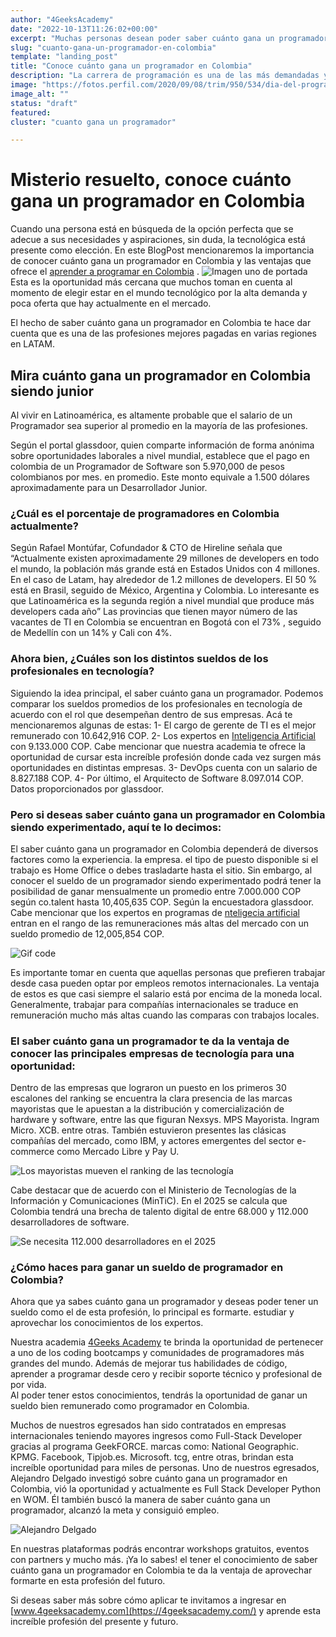 ```yaml
---
author: "4GeeksAcademy"
date: "2022-10-13T11:26:02+00:00"
excerpt: "Muchas personas desean poder saber cuánto gana un programador en Colombia ya que las posibilidades que ofrece esta profesión permite alcanzar una remuneración favorable para muchos."
slug: "cuanto-gana-un-programador-en-colombia"
template: "landing_post"
title: "Conoce cuánto gana un programador en Colombia"
description: "La carrera de programación es una de las más demandadas y mejor pagadas actualmente. Aquí te decimos qué necesitas para convertirte en un gran programador."
image: "https://fotos.perfil.com/2020/09/08/trim/950/534/dia-del-programador-festejo-con-escasez-de-profesionales-1013463.jpg"
image_alt: ""
status: "draft"
featured:
cluster: "cuanto gana un programador"

---
```



# **Misterio resuelto, conoce cuánto gana un programador en Colombia** 

Cuando una persona  está en búsqueda de la opción perfecta que se adecue a sus necesidades y aspiraciones, sin duda, la  tecnológica está presente como elección. En este BlogPost mencionaremos la importancia de conocer cuánto gana un programador en Colombia y las  ventajas que ofrece el  [aprender a programar en Colombia](https://4geeksacademy.com/es/coding-campus/bootcamp-programacion-colombia) .
![Imagen uno de portada](https://fotos.perfil.com/2020/09/08/trim/950/534/dia-del-programador-festejo-con-escasez-de-profesionales-1013463.jpg)
Esta es la oportunidad más cercana que muchos toman en cuenta al momento de elegir estar en el mundo tecnológico por la alta demanda y poca oferta que hay actualmente en el mercado. 

El hecho de saber cuánto gana un programador en Colombia te hace dar cuenta que es una de las profesiones mejores pagadas en varias regiones en LATAM.


## Mira cuánto gana un programador en Colombia siendo junior
 
Al vivir en Latinoamérica, es altamente probable que el salario de un Programador sea superior al promedio en la mayoría de las profesiones.

Según el portal glassdoor, quien comparte información de forma anónima sobre oportunidades laborales a nivel mundial, establece que el pago en colombia de un Programador de Software son 5.970,000 de pesos colombianos por mes. en promedio. Este monto equivale a 1.500 dólares aproximadamente para un Desarrollador Junior. 

### ¿Cuál es el porcentaje de programadores en Colombia actualmente?

Según Rafael Montúfar, Cofundador & CTO de Hireline señala que  “Actualmente existen aproximadamente 29 millones de developers en todo el mundo, la población más grande está en Estados Unidos con 4 millones. En el caso de Latam, hay alrededor de 1.2 millones de developers.
El 50 % está en Brasil, seguido de México, Argentina y Colombia. Lo interesante es que Latinoamérica es la segunda región a nivel mundial que produce más developers cada año”
Las provincias que tienen mayor número de  las vacantes de TI en Colombia se encuentran en Bogotá con el 73% , seguido de Medellín con un 14% y Cali con 4%. 

### Ahora bien, ¿Cuáles son los distintos sueldos de los profesionales en tecnología?   

Siguiendo la idea principal, el saber cuánto gana un programador. Podemos comparar los sueldos promedios de los profesionales en tecnología de acuerdo con el rol que desempeñan dentro de sus empresas. 
Acá te mencionaremos algunas de estas: 
1- El cargo de gerente de TI es el mejor remunerado con 10.642,916 COP. 
2- Los expertos en [Inteligencia Artificial](https://4geeksacademy.com/es/coding-bootcamps/curso-inteligencia-artificial) con 9.133.000 COP. Cabe mencionar que nuestra academia te ofrece la oportunidad de cursar esta increíble profesión donde cada vez surgen más oportunidades en distintas empresas. 
3- DevOps cuenta con un salario de 8.827.188 COP. 
4- Por último, el Arquitecto de Software 8.097.014 COP. 
Datos proporcionados por glassdoor. 

### Pero si deseas saber cuánto gana un programador en Colombia siendo experimentado, aquí te lo decimos:

El saber cuánto gana un programador en Colombia dependerá de diversos factores como la experiencia. la empresa. el tipo de puesto disponible si el trabajo es Home Office o debes trasladarte hasta el sitio. 
Sin embargo, al conocer el sueldo de un programador siendo experimentado podrá tener la posibilidad de ganar mensualmente un promedio entre 7.000.000 COP según co.talent  hasta 10,405,635 COP. Según la encuestadora glassdoor. 
Cabe mencionar que los expertos en programas de [nteligecia artificial](https://4geeksacademy.com/es/coding-bootcamps/curso-inteligencia-artificial) entran en el rango de las remuneraciones más altas del mercado con un sueldo promedio de 12,005,854 COP. 

![Gif code](https://media0.giphy.com/media/KEYMsj2LcXzfcTP5ii/giphy.gif?cid=ecf05e47ucedekz93go1ypy86q07tfxj92yd8r1pzim1pz05&rid=giphy.gif&ct=g)
 
Es importante tomar en cuenta que aquellas personas que prefieren trabajar desde casa pueden optar por empleos remotos internacionales. La ventaja de estos es que casi siempre el salario está por encima de la moneda local. 
Generalmente, trabajar para compañías internacionales se traduce en remuneración mucho más altas cuando las comparas con trabajos locales.  

### El saber cuánto gana un programador te da la ventaja de conocer las principales empresas de tecnología para una oportunidad:

Dentro de las empresas que lograron un puesto en los primeros 30 escalones del ranking se encuentra la clara presencia de las marcas mayoristas que le apuestan a la distribución y comercialización de hardware y software, entre las que figuran Nexsys. MPS Mayorista. Ingram Micro. XCB. entre otras.
También estuvieron presentes las clásicas compañías del mercado, como IBM, y actores emergentes del sector e-commerce como Mercado Libre y Pay U.

![Los mayoristas mueven el ranking de las tecnología](https://img.lalr.co/cms/2022/07/06184115/Emp_1000EmpTecnologia_Web-1.jpg)

Cabe destacar que de acuerdo con el Ministerio de Tecnologías de la Información y Comunicaciones (MinTiC). En el 2025 se calcula que Colombia tendrá una brecha de talento digital de entre 68.000 y 112.000 desarrolladores de software.

![Se necesita 112.000 desarrolladores en el 2025](https://img.lalr.co/cms/2022/09/05103046/TI.jpg)
 
### ¿Cómo haces para ganar un sueldo de programador en Colombia?

Ahora que ya sabes cuánto gana un programador y deseas poder tener un sueldo como el de esta profesión, lo principal es formarte. estudiar y aprovechar los conocimientos de los expertos. 

Nuestra academia   [4Geeks Academy](https://4geeksacademy.com/es/coding-campus/bootcamp-programacion-colombia) te brinda la oportunidad de pertenecer a uno de los coding bootcamps y comunidades de programadores más grandes del mundo. Además de mejorar tus habilidades de código, aprender a programar desde cero y recibir soporte técnico y profesional de por vida.  
Al poder tener estos conocimientos, tendrás la oportunidad de ganar un sueldo bien remunerado como programador en Colombia. 

Muchos de nuestros egresados han sido contratados en empresas internacionales  teniendo mayores ingresos como Full-Stack Developer gracias al programa GeekFORCE. marcas como: National Geographic. KPMG. Facebook, Tipjob.es. Microsoft. tcg, entre otras, brindan esta increíble oportunidad para miles de personas. 
Uno de nuestros egresados, Alejandro Delgado investigó sobre cuánto gana un programador en Colombia, vió la oportunidad y actualmente es Full Stack Developer Python en WOM. Él también buscó la manera de saber cuánto gana un programador, alcanzó la meta y consiguió empleo.

![Alejandro Delgado](file:///C:/Users/admin/Downloads/LUNES%2015%20DE%20AGOSTO.jpg)

 En nuestras plataformas podrás encontrar workshops gratuitos, eventos con partners y mucho más. ¡Ya lo sabes!  el tener el conocimiento de saber cuánto gana un programador en Colombia te da la ventaja de aprovechar formarte en esta profesión del futuro.

 Si deseas saber más sobre cómo aplicar te invitamos a ingresar en [www.4geeksacademy.com](https://4geeksacademy.com/) y aprende esta increíble profesión del presente y futuro. 
